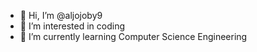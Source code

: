 - 👋 Hi, I’m @aljojoby9
- 👀 I’m interested in coding 
- 🌱 I’m currently learning Computer Science Engineering 

<!--- Currently 18 years old.....
aljojoby9/aljojoby9 is a ✨ special ✨ repository because its `README.md` (this file) appears on your GitHub profile.
You can click the Preview link to take a look at your changes.
--->
